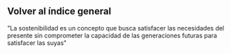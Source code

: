 ## Volver al índice general

"La sostenibilidad es un concepto que busca satisfacer las necesidades del presente sin comprometer la capacidad de las generaciones futuras para satisfacer las suyas"
